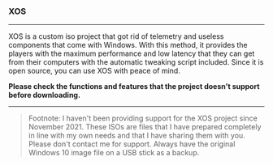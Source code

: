 ### XOS

------------

XOS is a custom iso project that got rid of telemetry and useless components that come with Windows. With this method, it provides the players with the maximum performance and low latency that they can get from their computers with the automatic tweaking script included.
Since it is open source, you can use XOS with peace of mind.

**Please check the functions and features that the project doesn't support before downloading.**

------------


> Footnote: I haven't been providing support for the XOS project since November 2021. These ISOs are files that I have prepared completely in line with my own needs and that I have sharing them with you. Please don't contact me for support. Always have the original Windows 10 image file on a USB stick as a backup.
